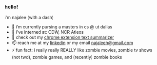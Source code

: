 ### hello!

i'm najalee (with a dash)

- 🔭 i’m currently pursing a masters in cs @ ut dallas
- 👯 i've interned at: CDW, NCR Atleos
- 🤔 check out my [chrome extension text summarizer](https://github.com/najalee/nlp-project)
- 📫 reach me at my [linkedin](https://www.linkedin.com/in/najalee) or my email najaleeh@gmail.com
- ⚡ fun fact: i really really REALLY like zombie movies, zombie tv shows (not twd), zombie games, and (recently) zombie books

<!--
**najalee/najalee** is a ✨ _special_ ✨ repository because its `README.md` (this file) appears on your GitHub profile.

Here are some ideas to get you started:

- 🔭 I’m currently working on ...
- 🌱 I’m currently learning ...
- 👯 I’m looking to collaborate on ...
- 🤔 I’m looking for help with ...
- 💬 Ask me about ...
- 📫 How to reach me: ...
- 😄 Pronouns: ...
- ⚡ Fun fact: ...
-->
